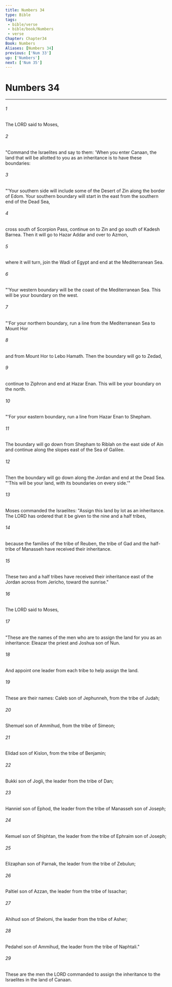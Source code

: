 ```yaml
---
title: Numbers 34
type: Bible
tags:
 - bible/verse
 - bible/book/Numbers
 - verse
Chapter: Chapter34
Book: Numbers
Aliases: [Numbers 34]
previous: ['Num 33']
up: ['Numbers']
next: ['Num 35']
---
```

# Numbers 34

***


###### 1 
The LORD said to Moses, 

###### 2 
"Command the Israelites and say to them: 'When you enter Canaan, the land that will be allotted to you as an inheritance is to have these boundaries: 

###### 3 
"'Your southern side will include some of the Desert of Zin along the border of Edom. Your southern boundary will start in the east from the southern end of the Dead Sea, 

###### 4 
cross south of Scorpion Pass, continue on to Zin and go south of Kadesh Barnea. Then it will go to Hazar Addar and over to Azmon, 

###### 5 
where it will turn, join the Wadi of Egypt and end at the Mediterranean Sea. 

###### 6 
"'Your western boundary will be the coast of the Mediterranean Sea. This will be your boundary on the west. 

###### 7 
"'For your northern boundary, run a line from the Mediterranean Sea to Mount Hor 

###### 8 
and from Mount Hor to Lebo Hamath. Then the boundary will go to Zedad, 

###### 9 
continue to Ziphron and end at Hazar Enan. This will be your boundary on the north. 

###### 10 
"'For your eastern boundary, run a line from Hazar Enan to Shepham. 

###### 11 
The boundary will go down from Shepham to Riblah on the east side of Ain and continue along the slopes east of the Sea of Galilee. 

###### 12 
Then the boundary will go down along the Jordan and end at the Dead Sea. "'This will be your land, with its boundaries on every side.'" 

###### 13 
Moses commanded the Israelites: "Assign this land by lot as an inheritance. The LORD has ordered that it be given to the nine and a half tribes, 

###### 14 
because the families of the tribe of Reuben, the tribe of Gad and the half-tribe of Manasseh have received their inheritance. 

###### 15 
These two and a half tribes have received their inheritance east of the Jordan across from Jericho, toward the sunrise." 

###### 16 
The LORD said to Moses, 

###### 17 
"These are the names of the men who are to assign the land for you as an inheritance: Eleazar the priest and Joshua son of Nun. 

###### 18 
And appoint one leader from each tribe to help assign the land. 

###### 19 
These are their names: Caleb son of Jephunneh, from the tribe of Judah; 

###### 20 
Shemuel son of Ammihud, from the tribe of Simeon; 

###### 21 
Elidad son of Kislon, from the tribe of Benjamin; 

###### 22 
Bukki son of Jogli, the leader from the tribe of Dan; 

###### 23 
Hanniel son of Ephod, the leader from the tribe of Manasseh son of Joseph; 

###### 24 
Kemuel son of Shiphtan, the leader from the tribe of Ephraim son of Joseph; 

###### 25 
Elizaphan son of Parnak, the leader from the tribe of Zebulun; 

###### 26 
Paltiel son of Azzan, the leader from the tribe of Issachar; 

###### 27 
Ahihud son of Shelomi, the leader from the tribe of Asher; 

###### 28 
Pedahel son of Ammihud, the leader from the tribe of Naphtali." 

###### 29 
These are the men the LORD commanded to assign the inheritance to the Israelites in the land of Canaan. 
